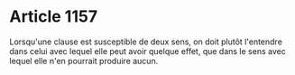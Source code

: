 # Article 1157

Lorsqu'une clause est susceptible de deux sens, on doit plutôt l'entendre dans celui avec lequel elle peut avoir quelque effet, que dans le sens avec lequel elle n'en pourrait produire aucun.

